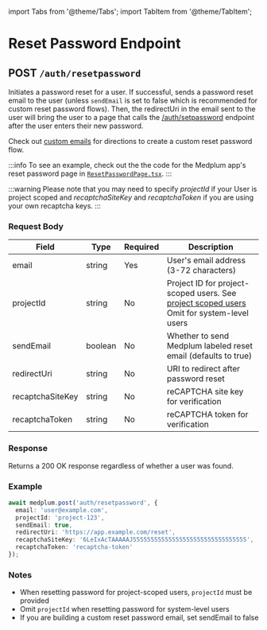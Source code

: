 import Tabs from '@theme/Tabs';
import TabItem from '@theme/TabItem';

# Reset Password Endpoint

## POST `/auth/resetpassword`

Initiates a password reset for a user. If successful, sends a password reset email to the user (unless `sendEmail` is set to false which is recommended for custom reset password flows). Then, the redirectUri in the email sent to the user will bring the user to a page that calls the [/auth/setpassword](/docs/api/auth/setpassword) endpoint after the user enters their new password.

Check out [custom emails](/docs/auth/custom-emails) for directions to create a custom reset password flow.

:::info
To see an example, check out the the code for the Medplum app's reset password page in [`ResetPasswordPage.tsx`](https://github.com/medplum/medplum/blob/main/packages/app/src/ResetPasswordPage.tsx).
:::

:::warning
Please note that you may need to specify _projectId_ if your User is project scoped and _recaptchaSiteKey_ and _recaptchaToken_ if you are using your own recaptcha keys.
:::

### Request Body

| Field | Type | Required | Description |
|-------|------|----------|-------------|
| email | string | Yes | User's email address (3-72 characters) |
| projectId | string | No | Project ID for project-scoped users. See [project scoped users](/docs/auth/project-vs-server-scoped-users#project-scoped-users) Omit for system-level users |
| sendEmail | boolean | No | Whether to send Medplum labeled reset email (defaults to true) |
| redirectUri | string | No | URI to redirect after password reset |
| recaptchaSiteKey | string | No | reCAPTCHA site key for verification |
| recaptchaToken | string | No | reCAPTCHA token for verification |

### Response

Returns a 200 OK response regardless of whether a user was found.

### Example

```typescript
await medplum.post('auth/resetpassword', {
  email: 'user@example.com',
  projectId: 'project-123',
  sendEmail: true,
  redirectUri: 'https://app.example.com/reset',
  recaptchaSiteKey: '6LeIxAcTAAAAAJ55555555555555555555555555555555',
  recaptchaToken: 'recaptcha-token'
});
```

### Notes

- When resetting password for project-scoped users, `projectId` must be provided
- Omit `projectId` when resetting password for system-level users
- If you are building a custom reset password email, set sendEmail to false
